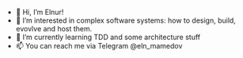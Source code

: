 - 👋 Hi, I’m Elnur!
- 👀 I’m interested in complex software systems: how to design, build, evovlve and host them.
- 🌱 I’m currently learning TDD and some architecture stuff
- 📫 You can reach me via Telegram @eln_mamedov
